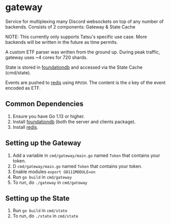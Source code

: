 # gateway

Service for multiplexing many Discord websockets on top of any number of backends.
Consists of 2 components: Gateway & State Cache

NOTE: This currently only supports Tatsu's specific use case. More backends will be written in the future
as time permits.

A custom ETF parser was written from the ground up. During peak traffic, gateway uses ~4 cores for 720 shards.

State is stored in [foundationdb](https://www.foundationdb.org/) and accessed via the State Cache (cmd/state).

Events are pushed to [redis](https://redis.io) using `RPUSH`. The content is the `d` key of the event encoded as ETF.

## Common Dependencies
1. Ensure you have Go 1.13 or higher.
1. Install [foundationdb](https://www.foundationdb.org/download/) (both the server and clients package).
1. Install [redis](https://redis.io).

## Setting up the Gateway
1. Add a variable in `cmd/gateway/main.go` named `Token` that contains your token.
1. D `cmd/gateway/main.go` named `Token` that contains your token.
1. Enable modules `export GO111MODULE=on`
1. Run `go build` in `cmd/gateway`
1. To run, do `./gateway` in `cmd/gateway`

## Setting up the State
1. Run `go build` in `cmd/state`
1. To run, do `./state` in `cmd/state`
